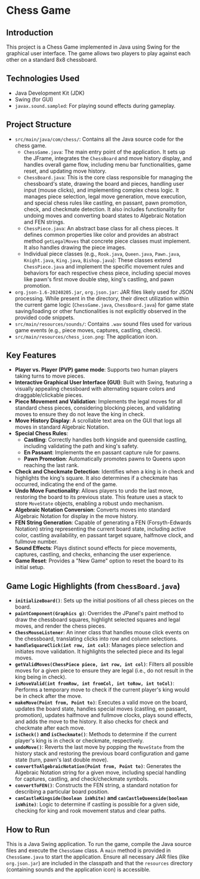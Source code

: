 # Chess Game

## Introduction
This project is a Chess Game implemented in Java using Swing for the graphical user interface. The game allows two players to play against each other on a standard 8x8 chessboard.

## Technologies Used
* Java Development Kit (JDK)
* Swing (for GUI)
* `javax.sound.sampled`: For playing sound effects during gameplay.

## Project Structure
* `src/main/java/com/chess/`: Contains all the Java source code for the chess game.
  * `ChessGame.java`: The main entry point of the application. It sets up the JFrame, integrates the `ChessBoard` and move history display, and handles overall game flow, including menu bar functionalities, game reset, and updating move history.
  * `ChessBoard.java`: This is the core class responsible for managing the chessboard's state, drawing the board and pieces, handling user input (mouse clicks), and implementing complex chess logic. It manages piece selection, legal move generation, move execution, and special chess rules like castling, en passant, pawn promotion, check, and checkmate detection. It also includes functionality for undoing moves and converting board states to Algebraic Notation and FEN strings.
  * `ChessPiece.java`: An abstract base class for all chess pieces. It defines common properties like color and provides an abstract method `getLegalMoves` that concrete piece classes must implement. It also handles drawing the piece images.
  * Individual piece classes (e.g., `Rook.java`, `Queen.java`, `Pawn.java`, `Knight.java`, `King.java`, `Bishop.java`): These classes extend `ChessPiece.java` and implement the specific movement rules and behaviors for each respective chess piece, including special moves like pawn's first move double step, king's castling, and pawn promotion.
* `org.json-1.6-20240205.jar`, `org.json.jar`: JAR files likely used for JSON processing. While present in the directory, their direct utilization within the current game logic (`ChessGame.java`, `ChessBoard.java`) for game state saving/loading or other functionalities is not explicitly observed in the provided code snippets.
* `src/main/resources/sounds/`: Contains `.wav` sound files used for various game events (e.g., piece moves, captures, castling, check).
* `src/main/resources/chess_icon.png`: The application icon.

## Key Features
* **Player vs. Player (PVP) game mode**: Supports two human players taking turns to move pieces.
* **Interactive Graphical User Interface (GUI)**: Built with Swing, featuring a visually appealing chessboard with alternating square colors and draggable/clickable pieces.
* **Piece Movement and Validation**: Implements the legal moves for all standard chess pieces, considering blocking pieces, and validating moves to ensure they do not leave the king in check.
* **Move History Display**: A scrollable text area on the GUI that logs all moves in standard Algebraic Notation.
* **Special Chess Rules**:
    * **Castling**: Correctly handles both kingside and queenside castling, including validating the path and king's safety.
    * **En Passant**: Implements the en passant capture rule for pawns.
    * **Pawn Promotion**: Automatically promotes pawns to Queens upon reaching the last rank.
* **Check and Checkmate Detection**: Identifies when a king is in check and highlights the king's square. It also determines if a checkmate has occurred, indicating the end of the game.
* **Undo Move Functionality**: Allows players to undo the last move, restoring the board to its previous state. This feature uses a stack to store `MoveState` objects, enabling a robust undo mechanism.
* **Algebraic Notation Conversion**: Converts moves into standard Algebraic Notation for display in the move history.
* **FEN String Generation**: Capable of generating a FEN (Forsyth-Edwards Notation) string representing the current board state, including active color, castling availability, en passant target square, halfmove clock, and fullmove number.
* **Sound Effects**: Plays distinct sound effects for piece movements, captures, castling, and checks, enhancing the user experience.
* **Game Reset**: Provides a "New Game" option to reset the board to its initial setup.

## Game Logic Highlights (from `ChessBoard.java`)
* **`initializeBoard()`**: Sets up the initial positions of all chess pieces on the board.
* **`paintComponent(Graphics g)`**: Overrides the JPanel's paint method to draw the chessboard squares, highlight selected squares and legal moves, and render the chess pieces.
* **`ChessMouseListener`**: An inner class that handles mouse click events on the chessboard, translating clicks into row and column selections.
* **`handleSquareClick(int row, int col)`**: Manages piece selection and initiates move validation. It highlights the selected piece and its legal moves.
* **`getValidMoves(ChessPiece piece, int row, int col)`**: Filters all possible moves for a given piece to ensure they are legal (i.e., do not result in the king being in check).
* **`isMoveValid(int fromRow, int fromCol, int toRow, int toCol)`**: Performs a temporary move to check if the current player's king would be in check after the move.
* **`makeMove(Point from, Point to)`**: Executes a valid move on the board, updates the board state, handles special moves (castling, en passant, promotion), updates halfmove and fullmove clocks, plays sound effects, and adds the move to the history. It also checks for check and checkmate after each move.
* **`isCheck()` and `isCheckmate()`**: Methods to determine if the current player's king is in check or checkmate, respectively.
* **`undoMove()`**: Reverts the last move by popping the `MoveState` from the history stack and restoring the previous board configuration and game state (turn, pawn's last double move).
* **`convertToAlgebraicNotation(Point from, Point to)`**: Generates the Algebraic Notation string for a given move, including special handling for captures, castling, and check/checkmate symbols.
* **`convertToFEN()`**: Constructs the FEN string, a standard notation for describing a particular board position.
* **`canCastleKingside(boolean isWhite)` and `canCastleQueenside(boolean isWhite)`**: Logic to determine if castling is possible for a given side, checking for king and rook movement status and clear paths.

## How to Run
This is a Java Swing application. To run the game, compile the Java source files and execute the `ChessGame` class. A `main` method is provided in `ChessGame.java` to start the application. Ensure all necessary JAR files (like `org.json.jar`) are included in the classpath and that the `resources` directory (containing sounds and the application icon) is accessible. 